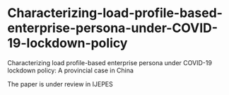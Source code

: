 # Characterizing-load-profile-based-enterprise-persona-under-COVID-19-lockdown-policy
Characterizing load profile-based enterprise persona under COVID-19 lockdown policy: A provincial case in China

The paper is under review in IJEPES
